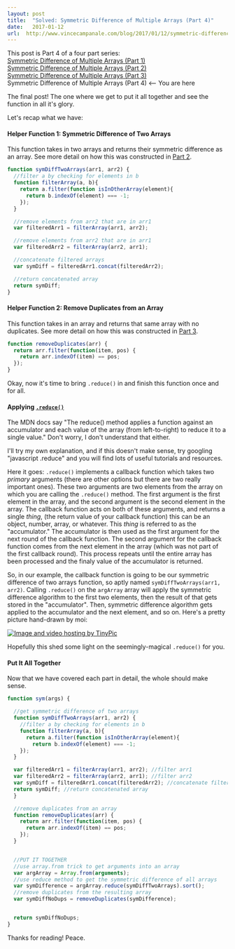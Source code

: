 ```yaml
---
layout: post
title:  "Solved: Symmetric Difference of Multiple Arrays (Part 4)"
date:   2017-01-12
url:  http://www.vincecampanale.com/blog/2017/01/12/symmetric-difference-of-multiple-arrays-part4/
---
```

This post is Part 4 of a four part series:  
[Symmetric Difference of Multiple Arrays (Part 1)](http://www.vincecampanale.com/blog/2017/01/03/symmetric-difference-of-multiple-arrays-part1/)  
[Symmetric Difference of Multiple Arrays (Part 2)](http://www.vincecampanale.com/blog/2017/01/05/symmetric-difference-of-multiple-arrays-part2/)  
[Symmetric Difference of Multiple Arrays (Part 3)](http://www.vincecampanale.com/blog/2017/01/05/symmetric-difference-of-multiple-arrays-part3/)  
Symmetric Difference of Multiple Arrays (Part 4) <-- You are here

The final post! The one where we get to put it all together and see the function in all it's glory.

Let's recap what we have:

#### Helper Function 1: Symmetric Difference of Two Arrays
This function takes in two arrays and returns their symmetric difference as an array.
See more detail on how this was constructed in [Part 2]().

~~~ javascript
function symDiffTwoArrays(arr1, arr2) {
  //filter a by checking for elements in b
  function filterArray(a, b){
    return a.filter(function isInOtherArray(element){
      return b.indexOf(element) === -1;
    });
  }

  //remove elements from arr2 that are in arr1
  var filteredArr1 = filterArray(arr1, arr2);

  //remove elements from arr2 that are in arr1
  var filteredArr2 = filterArray(arr2, arr1);

  //concatenate filtered arrays
  var symDiff = filteredArr1.concat(filteredArr2);

  //return concatenated array
  return symDiff;
}
~~~

#### Helper Function 2: Remove Duplicates from an Array
This function takes in an array and returns that same array with no duplicates.
See more detail on how this was constructed in [Part 3]().

~~~ javascript
function removeDuplicates(arr) {
  return arr.filter(function(item, pos) {
    return arr.indexOf(item) == pos;
  });
}
~~~

Okay, now it's time to bring `.reduce()` in and finish this function once and for all.

#### Applying [`.reduce()`](https://developer.mozilla.org/en-US/docs/Web/JavaScript/Reference/Global_Objects/Array/Reduce)

The MDN docs say "The reduce() method applies a function against an accumulator and each value of the array (from left-to-right) to reduce it to a single value." Don't worry, I don't understand that either.

I'll try my own explanation, and if this doesn't make sense, try googling "javascript .reduce" and you will find lots of useful tutorials and resources.

Here it goes: `.reduce()` implements a callback function which takes two *primary* arguments (there are other options but there are two really important ones). These two arguments are two elements from the array on which you are calling the `.reduce()` method. The first argument is the first element in the array, and the second argument is the second element in the array. The callback function acts on both of these arguments, and returns a single *thing*, (the return value of your callback function) this can be an object, number, array, or whatever. This *thing* is referred to as the "accumulator." The accumulator is then used as the first argument for the next round of the callback function. The second argument for the callback function comes from the next element in the array (which was not part of the first callback round). This process repeats until the entire array has been processed and the finaly value of the accumulator is returned.

So, in our example, the callback function is going to be our symmetric difference of two arrays function, so aptly named `symDiffTwoArrays(arr1, arr2)`. Calling `.reduce()` on the `argArray` array will apply the symmetric difference algorithm to the first two elements, then the result of that gets stored in the "accumulator". Then, symmetric difference algorithm gets applied to the accumulator and the next element, and so on. Here's a pretty picture hand-drawn by moi:

<a href="http://tinypic.com?ref=2m4vkli" target="_blank"><img src="http://i66.tinypic.com/2m4vkli.jpg" border="0" alt="Image and video hosting by TinyPic"></a>

Hopefully this shed some light on the seemingly-magical `.reduce()` for you.

#### Put It All Together
Now that we have covered each part in detail, the whole should make sense.

~~~ javascript
function sym(args) {

  //get symmetric difference of two arrays
  function symDiffTwoArrays(arr1, arr2) {
    //filter a by checking for elements in b
    function filterArray(a, b){
      return a.filter(function isInOtherArray(element){
        return b.indexOf(element) === -1;
    });
  }

  var filteredArr1 = filterArray(arr1, arr2); //filter arr1
  var filteredArr2 = filterArray(arr2, arr1); //filter arr2
  var symDiff = filteredArr1.concat(filteredArr2); //concatenate filtered arrays
  return symDiff; //return concatenated array
  }

  //remove duplicates from an array
  function removeDuplicates(arr) {
    return arr.filter(function(item, pos) {
      return arr.indexOf(item) == pos;
    });
  }


  //PUT IT TOGETHER
  //use array.from trick to get arguments into an array
  var argArray = Array.from(arguments);
  //use reduce method to get the symmetric difference of all arrays
  var symDifference = argArray.reduce(symDiffTwoArrays).sort();
  //remove duplicates from the resulting array
  var symDiffNoDups = removeDuplicates(symDifference);


  return symDiffNoDups;
}
~~~

Thanks for reading!
Peace.
